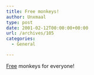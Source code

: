 ```yaml
---
title: Free monkeys!
author: Unxmaal
type: post
date: 2001-02-12T00:00:00+00:00
url: /archives/105
categories:
  - General

---
```

<A HREF="http://www.wildrepublic.com/lessonplans/lessons.html">Free</A> monkeys for everyone!